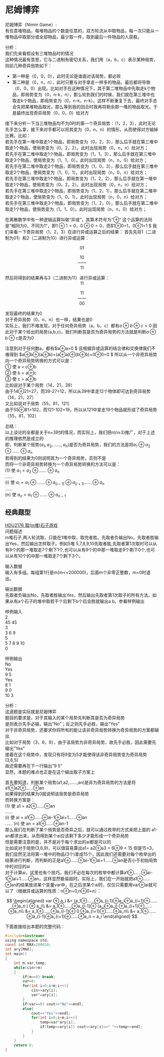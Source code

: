 # 尼姆博弈

尼姆博弈（Nimm Game）:  
有任意堆物品，每堆物品的个数是任意的，双方轮流从中取物品，每一次只能从一堆物品中取部分或全部物品，最少取一件，取到最后一件物品的人获胜。

分析：  
我们先来看假设有三堆物品时的情况  
这种情况最有意思，它与二进制有密切关系，我们用（a，b，c）表示某种局势，则前几种奇异局势如下：  
- 第一种是（0，0，0），此时无论是谁面对该局势，都必败  
- 第二种是（0，n，n），此时只要与对手拿走一样多的物品，最后都将导致（0，0，0）出现。比如对手在这种情况下，其于第二堆物品中先取走k个物品，即局势变为（0，n-k，n），那么轮到我们的时候，我们就在第三堆中也取走k个物品，即局势变为（0，n-k，n-k）。这样不断重复下去，最终对手总会先把某堆物品取光，那么等到我的回合时我再将剩余那一堆的物品取光。于是最终出现奇异局势（0，0，0）给对方

接下来分析一下当三堆物品均不为0时的第一个奇异局势：（1，2，3），此时无论先手怎么拿，接下来对手都可以将其变为（0，n，n）的情形，从而使得对方输掉比赛。比如：  
若先手在第一堆中取走1个物品，即局势变为（0，2，3），那么后手就在第三堆中取走1个物品，使局势变为（0，2，2）。此时出现局势（0，n，n）给对方；  
若先手在第二堆中取走1个物品，即局势变为（1，1，3），那么后手就在第三堆中取走3个物品，使局势变为（1，1，0）。此时出现局势（n，n，0）给对方；  
若先手在第二堆中取走2个物品，即局势变为（1，0，3），那么后手就在第三堆中取走2个物品，使局势变为（1，0，1）。此时出现局势（n，0，n）给对方；  
若先手在第三堆中取走1个物品，即局势变为（1，2，2），那么后手就在第一堆中取走1个物品，使局势变为（0，2，2）。此时出现局势（0，n，n）给对方；  
若先手在第三堆中取走2个物品，即局势变为（1，2，1），那么后手就在第二堆中取走2个物品，使局势变为（1，0，1）。此时出现局势（n，0，n）给对方；  
若先手在第三堆中取走3个物品，即局势变为（1，2，0），那么后手就在第二堆中取走1个物品，使局势变为（1，1，0）。此时出现局势（n，n，0）给对方；  

在离散数学中有一种逻辑运算叫做“异或”，其算术符号为“⊕”
这个运算的法则是“相同为0，不同为1”，即$1⊕1=0，0⊕0=0，$而$1⊕0=1，0⊕1=1 $ 
我们来看一下奇异局势（1，2，3）在进行异或运算之后的结果：
首先先将1（二进制为01）和2（二进制为10）进行异或运算：  
<center>
01  

10  
——  
11  
</center>
然后将得到的结果再与3（二进制为11）进行异或运算：
<center>
11

11  
——  
00
</center>

发现最终的结果为0  
对于奇异局势（0，n，n）也一样，结果也是0    
实际上，我们不难发现，对于任何奇异局势（a，b，c）都有$a⊕b⊕c = 0$
因此对于某个给出的局势(a,b,c)，我们判断其是否为奇异局势的方法就是判断$a⊕b⊕c$是否为0  

注意到对于任何数a，都有$a⊕a=0 $ 
且根据异或运算的结合律和交换律我们不难得到 $a⊕b⊕(a⊕b)=(a⊕a)⊕(b⊕b)=0⊕0=0  $
所以从一个非奇异局势向一个奇异局势转换的方式可以是：  
① 使 a = c⊕b  
② 使 b = a⊕c  
③ 使 c = a⊕b  
比如说对于某个局势（14，21，39）  
由于14⊕21=27，而39-27=12，所以从39中拿走12个物体即可达到奇异局势（14，21，27）  
又比如说对于局势（55，81，121）  
由于55⊕81=102，而121-102=19，所以从121中拿走19个物品就形成了奇异局势（55，81，102）  

总结：  
以上谈论的全都是关于n=3时的情况，而实际上，我们把n(n≥3)推广，对于上述的推理依然是成立的    
即，判断某个局势$(a_1,a_2,……,a_n)$是否为奇异局势，我们的方法是将$a_1⊕a_2⊕……⊕a_n$  
若得到的结果为0则说明其为一个奇异局势，否则不是  
而将一个非奇异局势转换为一个奇异局势转换的方法可以是：  
(1) 使 $a_1 = a_2⊕……⊕a_n$  
……  
(i) 使 $a_i = a_1⊕……⊕a_{(i-1)}⊕a_{(i+1)}……⊕a_n$  
……  
(n) 使 $a_n = a_1⊕……⊕a_{n-1}$  


## 经典题型

[HDU2176 取(m堆)石子游戏](http://acm.hdu.edu.cn/showproblem.php?pid=2176)  
问题描述  
m堆石子,两人轮流取，只能在1堆中取，取完者胜。先取者负输出No，先取者胜输出Yes，然后输出怎样取子。例如5堆 5,7,8,9,10先取者胜,先取者第1次取时可以从有8个的那一堆取走7个剩下1个,也可以从有9个的中那一堆取走9个剩下0个,也可以从有10个的中那一堆取走7个剩下3个。  

输入数据  
输入有多组。每组第1行是m(m<=200000)，后面m个非零正整数，m=0时退出。  

输出数据  
先取者负输出No，先取者胜输出Yes，然后输出先取者第1次取子的所有方法。如果从有a个石子的堆中取若干个后剩下b个后会胜就输出a b。参看样例输出  

样例输入  
2  
45 45  
3  
3 6 9  
5  
5 7 8 9 10  
0

样例输出  
No  
Yes  
9 5  
Yes  
8 1  
9 0  
10 3  

分析：  
这道题是实际就是尼姆博弈  
题目的要求是，对于其输入的某个局势先判断其是否为奇异局势  
是则表示先手必输，输出”No”；反之则先手必胜，输出”Yes”  
对于非奇异局势，还要求你将所有的能让该非奇异局势转换为奇异局势的方案都输出  
比如对于局势（3，6，9），由于该局势为非奇异局势，故先手必胜，因此需要先输出”Yes”  
接着在这个局势中，发现只有将9变为5才能使得该非奇异局势变为奇异局势(3,6,5)  
故还需要再在下一行输出”9 5”  
显然，本题的难点也正是在这个输出取子方案上  

首先要知道，判断某个局势(a1,a2,……,an)是非为奇异局势的方法是将a1⊕a2⊕……⊕an  
如果得到的结果为0就说明该局势是奇异局势  
而转换方案是：  
(1) 使 a1 = a2⊕……⊕an  
……  
(i) 使 ai = a1⊕……⊕ai-1⊕ai+1……⊕an  
……
(n) 使 an = a1⊕……⊕an-1  
那么我们在判断了某个局势是否奇异之后，就可以通过枚举的方式来把上面的 a1-an都求出来，从而得到某个ai应该剩下多少才能形成一个奇异局势  
但是需要注意的是，并不是对于每个求出的ai都是可以的  
比如说对于局势(3,6,9)，可以很容易算出a1= a2⊕a3 = 6⊕9 = 15
但是15>3，我们显然无法将第一堆中的物品(3个)拿成15个，因此我们还需要对每个枚举出的结果进行判断，而判断的正是a1⊕……⊕ai-1⊕ai+1……⊕an是否小于初始局势中的对应的ai  
对于计算ai，这里也有个技巧。我们不必在每次的枚举中都计算a1⊕……⊕ai-1⊕ai+1……⊕an，这样显然极易超时。实际上，我们在一开始就把a1⊕……⊕an的结果放进某个变量var中，在之后求某个ai时，仅仅只需要用var⊕ai就可以了（根据异或运算的性质：n⊕n=0,n⊕0=n）：  

$$
\begin{aligned}
var ⊕ a_i &= (a_1⊕……⊕a_{i-1}⊕a_i⊕a_{i+1}⊕……⊕a_n ) ⊕ a_i\\
&= a_1⊕……⊕a_{i-1}⊕ (a_i⊕a_i) ⊕a_{i+1}⊕……⊕a_n\\
&= a_1⊕……⊕a_{i-1}⊕ 0 ⊕a_{i+1}⊕……⊕a_n\\
&= a_1⊕……⊕a_{i-1}⊕a_{i+1}⊕……⊕a_n = a_i
\end{aligned}
$$

下面直接给出本题的完整代码：
```c
#include<iostream>
using namespace std;
const int MAX=200010;
int ary[MAX];
int main()
{
	int m,var,temp;
	while(cin>>m)
	{
		if(m==0) break;
		var=0;
		for(int i=0;i<m;i++){
			cin>>ary[i];
			var^=ary[i];
		}
		if(var==0) cout<<"No"<<endl;
		else{
			cout<<"Yes"<<endl;
			for(int i=0;i<m;i++){
				temp=var^ary[i];
				if(temp<=ary[i]) cout<<ary[i]<<" "<<temp<<endl;
			}
		}
	}
	return 0;
}
```